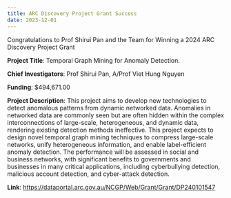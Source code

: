 ```yaml
---
title: ARC Discovery Project Grant Success
date: 2023-12-01
---
```


Congratulations to Prof Shirui Pan and the Team for Winning a 2024 ARC Discovery Project Grant 

<!--more-->

**Project Title**: Temporal Graph Mining for Anomaly Detection. 

**Chief Investigators**: Prof Shirui Pan, A/Prof Viet Hung Nguyen

**Funding**:  $494,671.00

**Project Description**: This project aims to develop new technologies to detect anomalous patterns from dynamic networked data. Anomalies in networked data are commonly seen but are often hidden within the complex interconnections of large-scale, heterogeneous, and dynamic data, rendering existing detection methods ineffective. This project expects to design novel temporal graph mining techniques to compress large-scale networks, unify heterogeneous information, and enable label-efficient anomaly detection. The performance will be assessed in social and business networks, with significant benefits to governments and businesses in many critical applications, including cyberbullying detection, malicious account detection, and cyber-attack detection.

**Link**: https://dataportal.arc.gov.au/NCGP/Web/Grant/Grant/DP240101547
